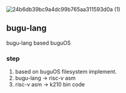 ![24b6db39bc9a4dc99b765aa311593d0a (1)](https://tva1.sinaimg.cn/large/008i3skNly1gw1lzpt93nj30b40b4mx2.jpg)

## bugu-lang

bugu-lang based buguOS

### step
1. based on buguOS filesystem implement.
2. bugu-lang -> risc-v asm
3. risc-v asm -> k210 bin code
